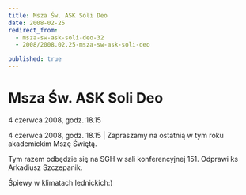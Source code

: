 ```yaml
---
title: Msza Św. ASK Soli Deo
date: 2008-02-25
redirect_from: 
  - msza-sw-ask-soli-deo-32
  - 2008/2008.02.25-msza-sw-ask-soli-deo

published: true
---
```




# Msza Św. ASK Soli Deo

<time>4 czerwca 2008, godz. 18.15</time>

4 czerwca 2008, godz. 18.15 | Zapraszamy na ostatnią w tym roku akademickim Mszę Świętą.



Tym razem odbędzie się na SGH w sali konferencyjnej 151. Odprawi ks Arkadiusz Szczepanik.



Śpiewy w klimatach lednickich:)



         

         

         

<!--{{json:{"created_date":"2008-02-25 11:22:14","publish_down":"0000-00-00 00:00:00","id":"569"}}}-->